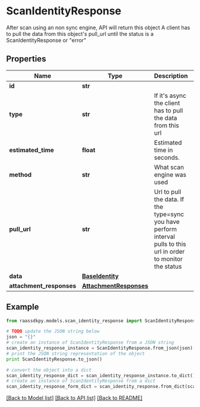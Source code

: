 # ScanIdentityResponse

After scan using an non sync engine, API will return this object A client has to pull the data from this object's pull_url  until the status is a ScanIdentityResponse or \"error\"

## Properties
Name | Type | Description | Notes
------------ | ------------- | ------------- | -------------
**id** | **str** |  | 
**type** | **str** | If it&#39;s async the client has to pull the data from this url | 
**estimated_time** | **float** | Estimated time in seconds. | [optional] 
**method** | **str** | What scan engine was used | [optional] 
**pull_url** | **str** | Url to pull the data. If the type&#x3D;sync you have perform interval pulls to this url in order to monitor the status | [optional] 
**data** | [**BaseIdentity**](BaseIdentity.md) |  | [optional] 
**attachment_responses** | [**AttachmentResponses**](AttachmentResponses.md) |  | [optional] 

## Example

```python
from raassdkpy.models.scan_identity_response import ScanIdentityResponse

# TODO update the JSON string below
json = "{}"
# create an instance of ScanIdentityResponse from a JSON string
scan_identity_response_instance = ScanIdentityResponse.from_json(json)
# print the JSON string representation of the object
print ScanIdentityResponse.to_json()

# convert the object into a dict
scan_identity_response_dict = scan_identity_response_instance.to_dict()
# create an instance of ScanIdentityResponse from a dict
scan_identity_response_form_dict = scan_identity_response.from_dict(scan_identity_response_dict)
```
[[Back to Model list]](../README.md#documentation-for-models) [[Back to API list]](../README.md#documentation-for-api-endpoints) [[Back to README]](../README.md)


